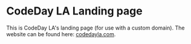 # CodeDay LA Landing page
This is CodeDay LA's landing page (for use with a custom domain). The website can be found here: [codedayla.com](https://codedayla.com/).
